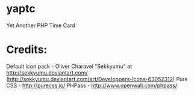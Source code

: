 # yaptc
Yet Another PHP Time Card


# Credits:
Default icon pack - Oliver Charavel "Sekkyumu" at http://sekkyumu.deviantart.com/ (http://sekkyumu.deviantart.com/art/Developpers-Icons-63052312)
Pure CSS - http://purecss.io/
PHPass - http://www.openwall.com/phpass/

